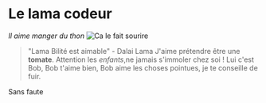 # Le lama codeur
*Il aime manger du thon*
![Ca le fait sourire](http://magazine.appartcity.com/wp-content/uploads/2017/12/lama-750389_960_720.jpg)
> "Lama Bilité est aimable" - Dalai Lama
J'aime prétendre être une **tomate**.
Attention les *enfants*,ne jamais s'immoler chez soi !
Lui c'est Bob, Bob t'aime bien, Bob aime les choses pointues, je te conseille de fuir.

Sans faute
